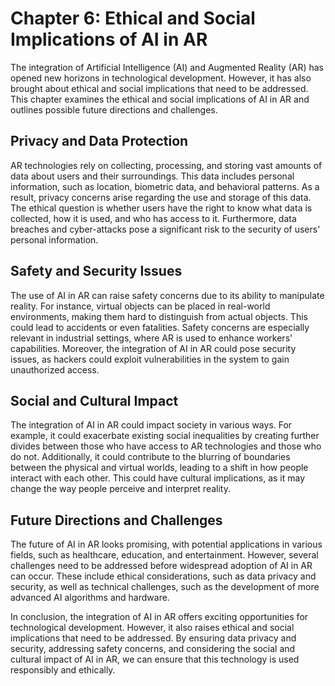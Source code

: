 Chapter 6: Ethical and Social Implications of AI in AR
======================================================

The integration of Artificial Intelligence (AI) and Augmented Reality (AR) has opened new horizons in technological development. However, it has also brought about ethical and social implications that need to be addressed. This chapter examines the ethical and social implications of AI in AR and outlines possible future directions and challenges.

Privacy and Data Protection
---------------------------

AR technologies rely on collecting, processing, and storing vast amounts of data about users and their surroundings. This data includes personal information, such as location, biometric data, and behavioral patterns. As a result, privacy concerns arise regarding the use and storage of this data. The ethical question is whether users have the right to know what data is collected, how it is used, and who has access to it. Furthermore, data breaches and cyber-attacks pose a significant risk to the security of users' personal information.

Safety and Security Issues
--------------------------

The use of AI in AR can raise safety concerns due to its ability to manipulate reality. For instance, virtual objects can be placed in real-world environments, making them hard to distinguish from actual objects. This could lead to accidents or even fatalities. Safety concerns are especially relevant in industrial settings, where AR is used to enhance workers' capabilities. Moreover, the integration of AI in AR could pose security issues, as hackers could exploit vulnerabilities in the system to gain unauthorized access.

Social and Cultural Impact
--------------------------

The integration of AI in AR could impact society in various ways. For example, it could exacerbate existing social inequalities by creating further divides between those who have access to AR technologies and those who do not. Additionally, it could contribute to the blurring of boundaries between the physical and virtual worlds, leading to a shift in how people interact with each other. This could have cultural implications, as it may change the way people perceive and interpret reality.

Future Directions and Challenges
--------------------------------

The future of AI in AR looks promising, with potential applications in various fields, such as healthcare, education, and entertainment. However, several challenges need to be addressed before widespread adoption of AI in AR can occur. These include ethical considerations, such as data privacy and security, as well as technical challenges, such as the development of more advanced AI algorithms and hardware.

In conclusion, the integration of AI in AR offers exciting opportunities for technological development. However, it also raises ethical and social implications that need to be addressed. By ensuring data privacy and security, addressing safety concerns, and considering the social and cultural impact of AI in AR, we can ensure that this technology is used responsibly and ethically.
